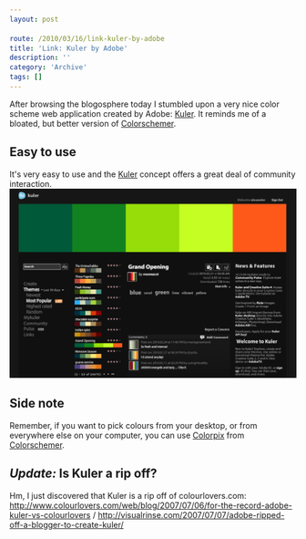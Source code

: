 ```yaml
---
layout: post

route: /2010/03/16/link-kuler-by-adobe
title: 'Link: Kuler by Adobe'
description: ''
category: 'Archive'
tags: []
---
```


After browsing the blogosphere today I stumbled upon a very nice color scheme
web application created by Adobe:
<a class="ph" target="_blank" rel="noopener noreferrer" href="http://kuler.adobe.com">Kuler</a>.
It reminds me of a bloated, but better version of
<a class="ph" target="_blank" rel="noopener noreferrer" href="http://colorschemer.com/">Colorschemer</a>.

## Easy to use

It's very easy to use and the
<a class="ph" target="_blank" rel="noopener noreferrer" href="http://kuler.adobe.com">Kuler</a>
concept offers a great deal of community interaction.
<a class="ph" href="/assets/img/blog/imgb8e0364d2cf482072ff519e1ac9a146d.png" rel="lightbox[article]" title="Overview of Kuler"><img class="ph img-responsive img-rounded img-thumbnail" src="/assets/img/blog/imgb8e0364d2cf482072ff519e1ac9a146d.png" alt="imgb8e0364d2cf482072ff519e1ac9a146d.png" title="" /></a>

## Side note

Remember, if you want to pick colours from your desktop, or from everywhere else
on your computer, you can use
<a class="ph" href="/2007/11/colorpix-on-ubuntu">Colorpix</a> from
<a class="ph" target="_blank" rel="noopener noreferrer" href="http://colorschemer.com/">Colorschemer</a>.

## <em>Update:</em> Is Kuler a rip off?

Hm, I just discovered that Kuler is a rip off of colourlovers.com:
<a class="ph" target="_blank" rel="noopener noreferrer" href="http://www.colourlovers.com/web/blog/2007/07/06/for-the-record-adobe-kuler-vs-colourlovers" rel="nofollow">http://www.colourlovers.com/web/blog/2007/07/06/for-the-record-adobe-kuler-vs-colourlovers</a>
/
<a class="ph" target="_blank" rel="noopener noreferrer" href="http://visualrinse.com/2007/07/07/adobe-ripped-off-a-blogger-to-create-kuler/" rel="nofollow">http://visualrinse.com/2007/07/07/adobe-ripped-off-a-blogger-to-create-kuler/</a>
